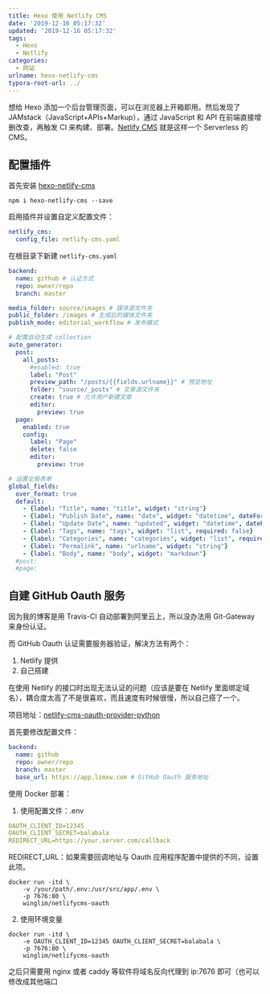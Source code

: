 ```yaml
---
title: Hexo 使用 Netlify CMS
date: '2019-12-16 05:17:32'
updated: '2019-12-16 05:17:32'
tags:
  - Hexo
  - Netlify
categories:
  - 网站
urlname: hexo-netlify-cms
typora-root-url: ../
---
```

想给 Hexo 添加一个后台管理页面，可以在浏览器上开箱即用。然后发现了JAMstack（JavaScript+APIs+Markup），通过 JavaScript 和 API 在前端直接增删改查，再触发 CI 来构建、部署。[Netlify CMS](https://www.netlifycms.org/) 就是这样一个 Serverless 的 CMS。

<!--more-->

## 配置插件

首先安装 [hexo-netlify-cms](https://github.com/JiangTJ/hexo-netlify-cms)

```shell
npm i hexo-netlify-cms --save
```

启用插件并设置自定义配置文件：

```yaml
netlify_cms:
  config_file: netlify-cms.yaml
```

在根目录下新建 `netlify-cms.yaml` 

```yaml
backend:
  name: github # 认证方式
  repo: owner/repo
  branch: master

media_folder: source/images # 媒体源文件夹
public_folder: /images # 生成后的媒体文件夹
publish_mode: editorial_workflow # 发布模式

# 配置自动生成 collection
auto_generator:
  post: 
    all_posts:
      #enabled: true
      label: "Post"
      preview_path: "/posts/{{fields.urlname}}" # 预览地址
      folder: "source/_posts" # 文章源文件夹
      create: true # 允许用户新建文章
      editor:
        preview: true
  page: 
    enabled: true
    config:
      label: "Page"
      delete: false
      editor:
        preview: true

# 设置全局表单
global_fields:
  over_format: true
  default:
    - {label: "Title", name: "title", widget: "string"}
    - {label: "Publish Date", name: "date", widget: "datetime", dateFormat: "YYYY-MM-DD", timeFormat: "HH:mm:ss", format: "YYYY-MM-DD HH:mm:ss", required: false}
    - {label: "Update Date", name: "updated", widget: "datetime", dateFormat: "YYYY-MM-DD", timeFormat: "HH:mm:ss", format: "YYYY-MM-DD HH:mm:ss", required: false}
    - {label: "Tags", name: "tags", widget: "list", required: false}
    - {label: "Categories", name: "categories", widget: "list", required: false}
    - {label: "Permalink", name: "urlname", widget: "string"}
    - {label: "Body", name: "body", widget: "markdown"}
  #post:
  #page:
```

## 自建 GitHub Oauth 服务

因为我的博客是用 Travis-CI 自动部署到阿里云上，所以没办法用 Git-Gateway 来身份认证。

而 GitHub Oauth 认证需要服务器验证，解决方法有两个：

1. Netlify 提供
2. 自己搭建

在使用 Netlify 的接口时出现无法认证的问题（应该是要在 Netlify 里面绑定域名），耦合度太高了不是很喜欢，而且速度有时候很慢，所以自己搭了一个。

项目地址：[netlify-cms-oauth-provider-python](https://github.com/WingLim/netlify-cms-oauth-provider-python)

首先要修改配置文件：

```yaml
backend:
  name: github
  repo: owner/repo
  branch: master
  base_url: https://app.limxw.com # GitHub Oauth 服务地址
```

使用 Docker 部署：

1. 使用配置文件：.env

```yaml
OAUTH_CLIENT_ID=12345
OAUTH_CLIENT_SECRET=balabala
REDIRECT_URL=https://your.server.com/callback
```

REDIRECT_URL：如果需要回调地址与 Oauth 应用程序配置中提供的不同，设置此项。

```shell
docker run -itd \
    -v /your/path/.env:/usr/src/app/.env \
    -p 7676:80 \
    winglim/netlifycms-oauth
```

2. 使用环境变量

```shell
docker run -itd \
    -e OAUTH_CLIENT_ID=12345 OAUTH_CLIENT_SECRET=balabala \
    -p 7676:80 \
    winglim/netlifycms-oauth
```

之后只需要用 nginx 或者 caddy 等软件将域名反向代理到 ip:7676 即可（也可以修改成其他端口
